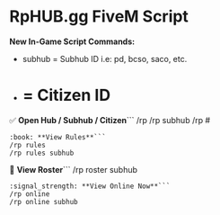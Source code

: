 
# RpHUB.gg FiveM Script

**__New In-Game Script Commands__:**
- subhub = Subhub ID i.e: pd, bcso, saco, etc.
- # = Citizen ID

:white_check_mark: **Open Hub / Subhub / Citizen**```
/rp
/rp subhub
/rp #
```
:book: **View Rules**```
/rp rules
/rp rules subhub
```
:busts_in_silhouette: **View Roster**```
/rp roster subhub
```
:signal_strength: **View Online Now**```
/rp online
/rp online subhub
```